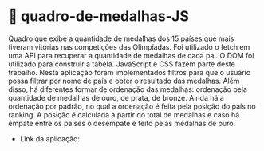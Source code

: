 # 🏅 quadro-de-medalhas-JS

Quadro que exibe a quantidade de medalhas dos 15 países que mais tiveram vitórias nas competições das Olimpíadas. Foi utilizado o fetch em uma API para recuperar a quantidade de medalhas de cada pai. O DOM foi utilizado para construir a tabela. JavaScript e CSS fazem parte deste trabalho.
Nesta aplicação foram implementados filtros para que o usuário possa filtrar por nome de país e obter o resultado das medalhas. Além disso, há diferentes formar de ordenação das medalhas: ordenação pela quantidade de medalhas de ouro, de prata, de bronze. Ainda há a ordenação por padrão, no qual a ordenação é feita pela posição do país no ranking. A posição é calculada a partir do total de medalhas e caso há empate entre os países o desempate é feito pelas medalhas de ouro.

- Link da aplicação:
